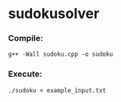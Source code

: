 # sudokusolver

### Compile:
`g++ -Wall sudoku.cpp -o sudoku`

### Execute:
`./sudoku < example_input.txt`
